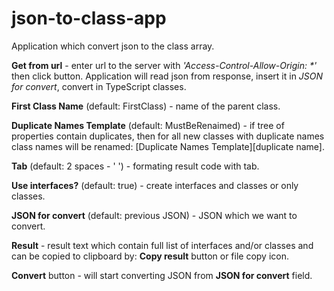 # json-to-class-app
Application which convert json to the class array.

<b>Get from url</b> - enter url to the server with <i>'Access-Control-Allow-Origin: *'</i> then click button.
Application will read json from response, insert it in <i>JSON for convert</i>, convert in TypeScript classes.

<b>First Class Name</b> (default: FirstClass) - name of the parent class. 

<b>Duplicate Names Template</b> (default: MustBeRenaimed) - if tree of properties contain duplicates, 
then for all new classes with duplicate names class names will be renamed: [Duplicate Names Template][duplicate name].

<b>Tab</b> (default: 2 spaces - '  ') - formating result code with tab.

<b>Use interfaces?</b> (default: true) - create interfaces and classes or only classes. 

<b>JSON for convert</b> (default: previous JSON) - JSON which we want to convert.

<b>Result</b> - result text which contain full list of interfaces and/or classes and can be copied to clipboard by:
<b>Copy result</b> button or file copy icon.


<b>Convert</b> button  - will start converting JSON from <b>JSON for convert</b> field.
